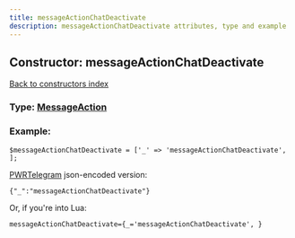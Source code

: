 ```yaml
---
title: messageActionChatDeactivate
description: messageActionChatDeactivate attributes, type and example
---
```

## Constructor: messageActionChatDeactivate  
[Back to constructors index](index.md)






### Type: [MessageAction](../types/MessageAction.md)


### Example:

```
$messageActionChatDeactivate = ['_' => 'messageActionChatDeactivate', ];
```  

[PWRTelegram](https://pwrtelegram.xyz) json-encoded version:

```
{"_":"messageActionChatDeactivate"}
```


Or, if you're into Lua:  


```
messageActionChatDeactivate={_='messageActionChatDeactivate', }

```


